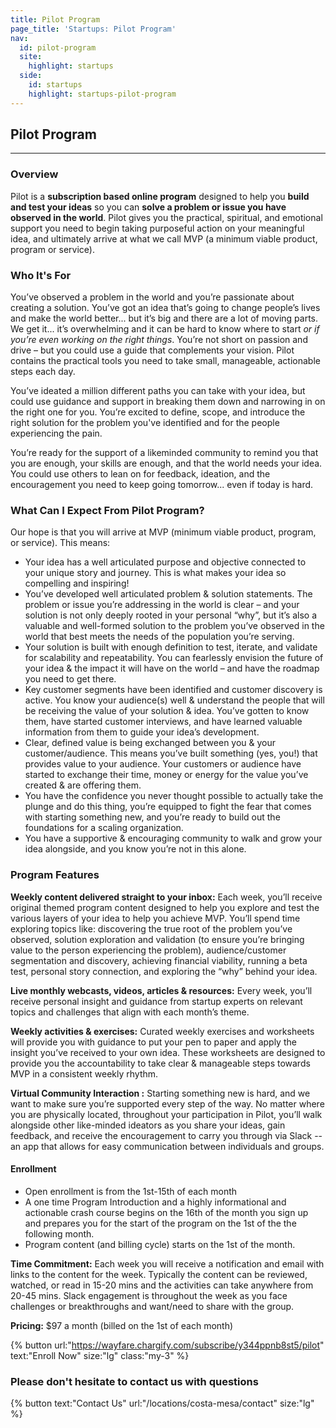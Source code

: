 ```yaml
---
title: Pilot Program
page_title: 'Startups: Pilot Program'
nav:
  id: pilot-program
  site:
    highlight: startups
  side:
    id: startups
    highlight: startups-pilot-program
---
```


## Pilot Program

---

### Overview

Pilot is a **subscription based online program** designed to help you **build and test your ideas** so you can **solve a problem or issue you have observed in the world**. Pilot gives you the practical, spiritual, and emotional support you need to begin taking purposeful action on your meaningful idea, and ultimately arrive at what we call MVP (a minimum viable product, program or service).

### Who It's For

You’ve observed a problem in the world and you’re passionate about creating a solution. You’ve got an idea that’s going to change people’s lives and make the world better... but it’s big and there are a lot of moving parts. We get it... it’s overwhelming and it can be hard to know where to start _or if you’re even working on the right things_. You’re not short on passion and drive – but you could use a guide that complements your vision. Pilot contains the practical tools you need to take small, manageable, actionable steps each day. 

You’ve ideated a million different paths you can take with your idea, but could use guidance and support in breaking them down and narrowing in on the right one for you. You’re excited to define, scope, and introduce the right solution for the problem you've identified and for the people experiencing the pain.

You’re ready for the support of a likeminded community to remind you that you are enough, your skills are enough, and that the world needs your idea. You could use others to lean on for feedback, ideation, and the encouragement you need to keep going tomorrow... even if today is hard.

### What Can I Expect From Pilot Program?

Our hope is that you will arrive at MVP (minimum viable product, program, or service). This means:

* Your idea has a well articulated purpose and objective connected to your unique story and journey. This is what makes your idea so compelling and inspiring!
* You’ve developed well articulated problem & solution statements. The problem or issue you’re addressing in the world is clear – and your solution is not only deeply rooted in your personal “why”, but it’s also a valuable and well-formed solution to the problem you’ve observed in the world that best meets the needs of the population you’re serving.
* Your solution is built with enough definition to test, iterate, and validate for scalability and repeatability. You can fearlessly envision the future of your idea & the impact it will have on the world – and have the roadmap you need to get there.
* Key customer segments have been identified and customer discovery is active. You know your audience(s) well & understand the people that will be receiving the value of your solution & idea. You’ve gotten to know them, have started customer interviews, and have learned valuable information from them to guide your idea’s development.
* Clear, defined value is being exchanged between you & your customer/audience. This means you’ve built something (yes, you!) that provides value to your audience. Your customers or audience have started to exchange their time, money or energy for the value you’ve created & are offering them.
* You have the confidence you never thought possible to actually take the plunge and do this thing, you’re equipped to fight the fear that comes with starting something new, and you’re ready to build out the foundations for a scaling organization.
* You have a supportive & encouraging community to walk and grow your idea alongside, and you know you’re not in this alone.

### Program Features

**Weekly content delivered straight to your inbox:** Each week, you’ll receive original themed program content designed to help you explore and test the various layers of your idea to help you achieve MVP. You’ll spend time exploring topics like: discovering the true root of the problem you’ve observed, solution exploration and validation (to ensure you’re bringing value to the person experiencing the problem), audience/customer segmentation and discovery, achieving financial viability, running a beta test, personal story connection, and exploring the “why” behind your idea.

**Live monthly webcasts, videos, articles & resources:** Every week, you’ll receive personal insight and guidance from startup experts on relevant topics and challenges that align with each month’s theme.

**Weekly activities & exercises:** Curated weekly exercises and worksheets will provide you with guidance to put your pen to paper and apply the insight you’ve received to your own idea. These worksheets are designed to provide you the accountability to take clear & manageable steps towards MVP in a consistent weekly rhythm.

**Virtual Community Interaction :** Starting something new is hard, and we want to make sure you’re supported every step of the way. No matter where you are physically located, throughout your participation in Pilot, you’ll walk alongside other like-minded ideators as you share your ideas, gain feedback, and receive the encouragement to carry you through via Slack -- an app that allows for easy communication between individuals and groups. 

#### Enrollment
* Open enrollment is from the 1st-15th of each month
* A one time Program Introduction and a highly informational and actionable crash course begins on the 16th of the month you sign up and prepares you for the start of the program on the 1st of the    the following month.
* Program content (and billing cycle) starts on the 1st of the month. 
 
**Time Commitment:** Each week you will receive a notification and email with links to the content for the week. Typically the content can be reviewed, watched, or read in 15-20 mins and the activities can take anywhere from 20-45 mins. Slack engagement is throughout the week as you face challenges or breakthroughs and want/need to share with the group.

**Pricing:** $97 a month (billed on the 1st of each month)

{% button url:"https://wayfare.chargify.com/subscribe/y344ppnb8st5/pilot" text:"Enroll Now" size:"lg" class:"my-3" %}

### Please don't hesitate to contact us with questions

{% button text:"Contact Us" url:"/locations/costa-mesa/contact" size:"lg" %}
